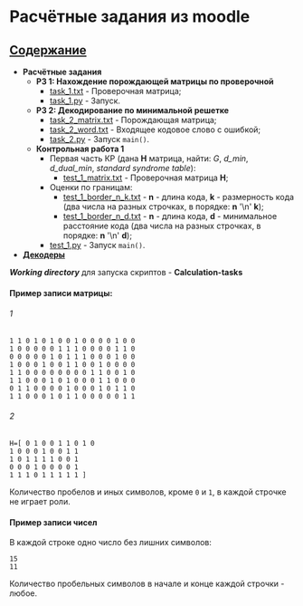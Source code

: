 # Расчётные задания из moodle

## [**Содержание**](./../README.md)

* **Расчётные задания**
    * **РЗ 1: Нахождение порождающей матрицы по проверочной**
        * [task_1.txt](./data/task_1.txt) - Проверочная матрица;
        * [task_1.py](./scripts/task_1.py) - Запуск.
    * **РЗ 2: Декодирование по минимальной решетке**
        * [task_2_matrix.txt](./data/task_2_matrix.txt) - Порождающая матрица;
        * [task_2_word.txt](./data/task_2_word.txt) - Входящее кодовое слово с ошибкой;
        * [task_2.py](./scripts/task_2.py) - Запуск ```main()```.
    * **Контрольная работа 1**
        * Первая часть КР (дана **H** матрица, найти: *G*, *d_min*, *d_dual_min*, *standard syndrome table*):
            * [test_1_matrix.txt](./data/test_1_matrix.txt) - Проверочная матрица **H**;
        * Оценки по границам:
            * [test_1_border_n_k.txt](./data/test_1_border_n_k.txt) - **n** - длина кода, **k** - размерность кода (два
              числа на разных строчках, в порядке: **n** '\n' **k**);
            * [test_1_border_n_d.txt](./data/test_1_border_n_d.txt) - **n** - длина кода, **d** - минимальное расстояние
              кода (два числа на разных строчках, в порядке: **n** '\n' **d**);
        * [test_1.py](./scripts/test_1.py) - Запуск ```main()```.
* [**Декодеры**](./../Decoders/README.md)

***Working directory*** для запуска скриптов - **Calculation-tasks**

#### Пример записи матрицы:

###### 1

``` 
1 1 0 1 0 1 0 0 1 0 0 0 0 1 0 0
1 0 0 0 0 0 1 1 1 0 0 0 0 1 1 0
0 0 0 0 0 1 0 1 1 1 0 0 0 1 0 0
1 0 0 0 1 0 0 1 1 0 0 1 0 0 0 0
1 1 0 0 0 0 0 0 0 0 1 1 0 0 1 0
1 1 0 0 0 1 0 1 0 0 0 1 1 0 0 0
0 1 1 0 0 0 0 1 0 0 0 1 0 1 1 0
1 1 0 0 0 1 0 1 1 0 0 0 0 0 1 1
```

###### 2

```
H=[ 0 1 0 0 1 1 0 1 0
1 0 0 0 1 0 0 1 1
1 0 1 1 1 1 0 0 1
0 0 0 1 0 0 0 0 1
1 1 1 0 1 1 1 1 1 ]
```

Количество пробелов и иных символов, кроме ```0``` и ```1```, в каждой строчке не играет роли.

#### Пример записи чисел

В каждой строке одно число без лишних символов:

```
15
11
```

Количество пробельных символов в начале и конце каждой строчки - любое.